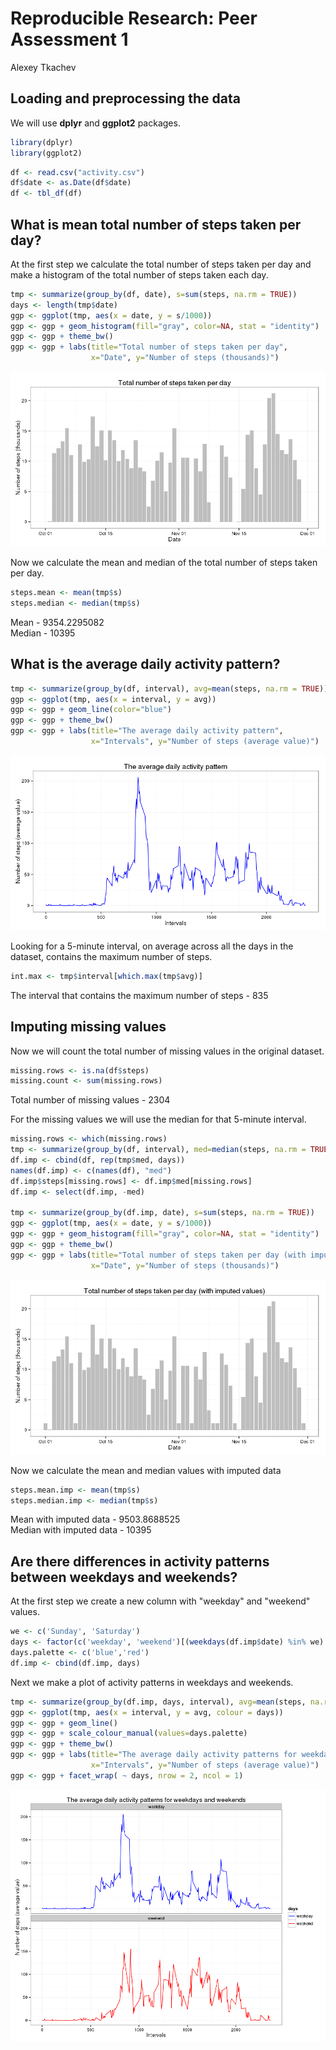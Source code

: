 # Reproducible Research: Peer Assessment 1
Alexey Tkachev  


## Loading and preprocessing the data
We will use **dplyr** and **ggplot2** packages.  

```r
library(dplyr)
library(ggplot2)
```


```r
df <- read.csv("activity.csv")
df$date <- as.Date(df$date)
df <- tbl_df(df)
```


## What is mean total number of steps taken per day?
At the first step we calculate the total number of steps taken per day and make a histogram of the total number of steps taken each day.

```r
tmp <- summarize(group_by(df, date), s=sum(steps, na.rm = TRUE))
days <- length(tmp$date)
ggp <- ggplot(tmp, aes(x = date, y = s/1000))
ggp <- ggp + geom_histogram(fill="gray", color=NA, stat = "identity")
ggp <- ggp + theme_bw()
ggp <- ggp + labs(title="Total number of steps taken per day",
                  x="Date", y="Number of steps (thousands)")
```
 
![](PA1_template_files/figure-html/steps_per_day_draw-1.png) 

Now we calculate the mean and median of the total number of steps taken per day.

```r
steps.mean <- mean(tmp$s)
steps.median <- median(tmp$s)
```
Mean - 9354.2295082  
Median - 10395  


## What is the average daily activity pattern?

```r
tmp <- summarize(group_by(df, interval), avg=mean(steps, na.rm = TRUE))
ggp <- ggplot(tmp, aes(x = interval, y = avg))
ggp <- ggp + geom_line(color="blue")
ggp <- ggp + theme_bw()
ggp <- ggp + labs(title="The average daily activity pattern",
                  x="Intervals", y="Number of steps (average value)")
```

![](PA1_template_files/figure-html/activity_pattern_draw-1.png) 

Looking for a 5-minute interval, on average across all the days in the dataset, contains the maximum number of steps.


```r
int.max <- tmp$interval[which.max(tmp$avg)]
```
The interval that contains the maximum number of steps - 835  

## Imputing missing values
Now we will count the total number of missing values in the original dataset.

```r
missing.rows <- is.na(df$steps)
missing.count <- sum(missing.rows)
```
Total number of missing values - 2304  

For the missing values we will use the median for that 5-minute interval.  

```r
missing.rows <- which(missing.rows)
tmp <- summarize(group_by(df, interval), med=median(steps, na.rm = TRUE))
df.imp <- cbind(df, rep(tmp$med, days))
names(df.imp) <- c(names(df), "med")
df.imp$steps[missing.rows] <- df.imp$med[missing.rows]
df.imp <- select(df.imp, -med)

tmp <- summarize(group_by(df.imp, date), s=sum(steps, na.rm = TRUE))
ggp <- ggplot(tmp, aes(x = date, y = s/1000))
ggp <- ggp + geom_histogram(fill="gray", color=NA, stat = "identity")
ggp <- ggp + theme_bw()
ggp <- ggp + labs(title="Total number of steps taken per day (with imputed values)",
                  x="Date", y="Number of steps (thousands)")
```

![](PA1_template_files/figure-html/imputing_values_draw-1.png) 

Now we calculate the mean and median values with imputed data

```r
steps.mean.imp <- mean(tmp$s)
steps.median.imp <- median(tmp$s)
```
Mean with imputed data - 9503.8688525  
Median with imputed data - 10395 

## Are there differences in activity patterns between weekdays and weekends?
At the first step we create a new column with "weekday" and "weekend" values.

```r
we <- c('Sunday', 'Saturday')
days <- factor(c('weekday', 'weekend')[(weekdays(df.imp$date) %in% we) + 1L])
days.palette <- c('blue','red')
df.imp <- cbind(df.imp, days)
```

Next we make a plot of activity patterns in weekdays and weekends.


```r
tmp <- summarize(group_by(df.imp, days, interval), avg=mean(steps, na.rm = TRUE))
ggp <- ggplot(tmp, aes(x = interval, y = avg, colour = days))
ggp <- ggp + geom_line()
ggp <- ggp + scale_colour_manual(values=days.palette) 
ggp <- ggp + theme_bw()
ggp <- ggp + labs(title="The average daily activity patterns for weekdays and weekends",
                  x="Intervals", y="Number of steps (average value)")
ggp <- ggp + facet_wrap( ~ days, nrow = 2, ncol = 1)
```

![](PA1_template_files/figure-html/activity_pattern_wd_draw-1.png) 
